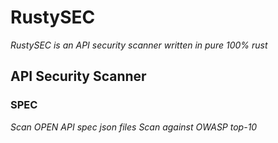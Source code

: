 # RustySEC
*RustySEC is an API security scanner written in pure 100% rust*
## API Security Scanner


### SPEC
*Scan OPEN API spec json files*
*Scan against OWASP top-10*